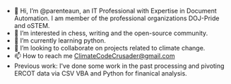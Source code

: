 - 👋 Hi, I’m @parenteaun, an IT Professional with Expertise in Document Automation. I am member of the professional organizations DOJ-Pride and oSTEM.
- 👀 I’m interested in chess, writing and the open-source community.
- 🌱 I’m currently learning python.
- 💞️ I’m looking to collaborate on projects related to climate change. 
- 📫 How to reach me ClimateCodeCrusader@gmail.com
- Previous work: I've done some work in the past processing and pivoting ERCOT data via CSV VBA and Python for finanical analysis.

<!---
parenteaun/parenteaun is a ✨ special ✨ repository because its `README.md` (this file) appears on your GitHub profile.
You can click the Preview link to take a look at your changes.
--->

